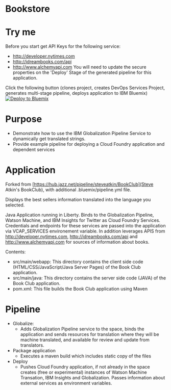 # Bookstore 

# Try me 
Before you start get API Keys for the following service: 
* http://developer.nytimes.com
* http://idreambooks.com/api
* http://www.alchemyapi.com
You will need to update the secure properties on the 'Deploy' Stage of the generated pipeline for this application.  

Click the following button (clones project, creates DevOps Services Project, generates multi-stage pipeline, deploys application to IBM Bluemix)
[![Deploy to Bluemix](https://bluemix.net/deploy/button.png)](https://bluemix.net/deploy?repository=https://github.com/Puquios/bookclub-foundry.git)

# Purpose 
* Demonstrate how to use the IBM Globalization Pipeline Service to dynamically get translated strings.  
* Provide example pipeline for deploying a Cloud Foundry application and dependent services 

# Application 
Forked from [https://hub.jazz.net/pipeline/steveatkin/BookClub](Steve Atkin's BookClub), with additional .bluemix/pipeline.yml file.  

Displays the best sellers information translated into the language you selected.

Java Application running in Liberty.  Binds to the Globalization Pipeline, Watson Machine, and IBM Insights for Twitter as Cloud Foundry Services.  Credentials and endpoints for these services are passed into the application via VCAP_SERVICES environement variable.  In addition leverages APIS from http://developer.nytimes.com, http://idreambooks.com/api and http://www.alchemyapi.com for sources of information about books.  

Contents:   
*   src/main/webapp: This directory contains the client side code (HTML/CSS/JavaScript/Java Server Pages) of the Book Club application.
*   src/main/java: This directory contains the server side code (JAVA) of the Book Club application. 
*   pom.xml: This file builds the Book Club application using Maven

# Pipeline 
* Globalize:  
    - Adds Globalization Pipeline service to the space, binds the application and sends resources for translation where they will be machine translated, and available for review and update from translators.   
* Package application 
    - Executes a maven build which includes static copy of the files
* Deploy 
    - Pushes Cloud Foundry application, if not already in the space creates (free or experimental) instances of Watson Machine Transation, IBM Insights and Globalization.  Passes information about external services as environment variables.  
        



    

